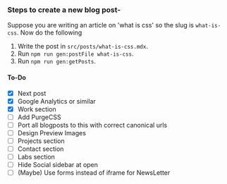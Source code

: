 ### Steps to create a new blog post-
Suppose you are writing an article on 'what is css' so the slug is `what-is-css`. Now do the following

1. Write the post in `src/posts/what-is-css.mdx`.
1. Run `npm run gen:postFile what-is-css`.
1. Run `npm run gen:getPosts`.

#### To-Do

* [x] Next post
* [x] Google Analytics or similar
* [x] Work section
* [ ] Add PurgeCSS
* [ ] Port all blogposts to this with correct canonical urls
* [ ] Design Preview Images
* [ ] Projects section
* [ ] Contact section
* [ ] Labs section
* [ ] Hide Social sidebar at open
* [ ] (Maybe) Use forms instead of iframe for NewsLetter
